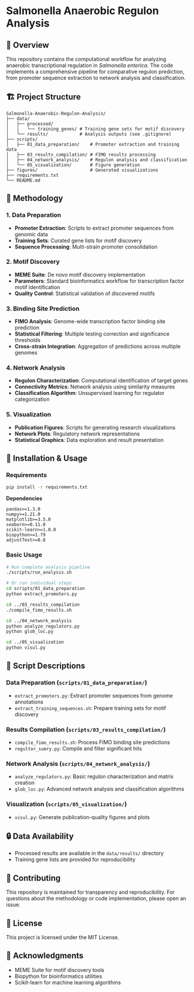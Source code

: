 # Salmonella Anaerobic Regulon Analysis

## 📖 Overview

This repository contains the computational workflow for analyzing anaerobic transcriptional regulation in *Salmonella enterica*. The code implements a comprehensive pipeline for comparative regulon prediction, from promoter sequence extraction to network analysis and classification.

## 🏗️ Project Structure
```
Salmonella-Anaerobic-Regulon-Analysis/
├── data/
│   ├── processed/
│   │   └── training_genes/ # Training gene sets for motif discovery
│   └── results/            # Analysis outputs (see .gitignore)
├── scripts/
│   ├── 01_data_preparation/    # Promoter extraction and training data
│   ├── 03_results_compilation/ # FIMO results processing
│   ├── 04_network_analysis/    # Regulon analysis and classification
│   └── 05_visualization/       # Figure generation
├── figures/                    # Generated visualizations
├── requirements.txt
└── README.md
```

## 🔬 Methodology

### 1. Data Preparation
- **Promoter Extraction**: Scripts to extract promoter sequences from genomic data  
- **Training Sets**: Curated gene lists for motif discovery  
- **Sequence Processing**: Multi-strain promoter consolidation  

### 2. Motif Discovery
- **MEME Suite**: De novo motif discovery implementation  
- **Parameters**: Standard bioinformatics workflow for transcription factor motif identification  
- **Quality Control**: Statistical validation of discovered motifs  

### 3. Binding Site Prediction  
- **FIMO Analysis**: Genome-wide transcription factor binding site prediction  
- **Statistical Filtering**: Multiple testing correction and significance thresholds  
- **Cross-strain Integration**: Aggregation of predictions across multiple genomes  

### 4. Network Analysis
- **Regulon Characterization**: Computational identification of target genes  
- **Connectivity Metrics**: Network analysis using similarity measures  
- **Classification Algorithm**: Unsupervised learning for regulator categorization  

### 5. Visualization
- **Publication Figures**: Scripts for generating research visualizations  
- **Network Plots**: Regulatory network representations  
- **Statistical Graphics**: Data exploration and result presentation  

## 🚀 Installation & Usage

### Requirements
```bash
pip install -r requirements.txt
```

**Dependencies**
```
pandas>=1.3.0
numpy>=1.21.0
matplotlib>=3.5.0
seaborn>=0.11.0
scikit-learn>=1.0.0
biopython>=1.79
adjustText>=0.8
```

### Basic Usage
```bash
# Run complete analysis pipeline
./scripts/run_analysis.sh

# Or run individual steps
cd scripts/01_data_preparation
python extract_promoters.py

cd ../03_results_compilation  
./compile_fimo_results.sh

cd ../04_network_analysis
python analyze_regulators.py
python glob_loc.py

cd ../05_visualization
python visul.py
```

## 📁 Script Descriptions

### Data Preparation (`scripts/01_data_preparation/`)
- `extract_promoters.py`: Extract promoter sequences from genome annotations  
- `extract_training_sequences.sh`: Prepare training sets for motif discovery  

### Results Compilation (`scripts/03_results_compilation/`)
- `compile_fimo_results.sh`: Process FIMO binding site predictions  
- `regultor_sumry.py`: Compile and filter significant hits  

### Network Analysis (`scripts/04_network_analysis/`)
- `analyze_regulators.py`: Basic regulon characterization and matrix creation  
- `glob_loc.py`: Advanced network analysis and classification algorithms  

### Visualization (`scripts/05_visualization/`)
- `visul.py`: Generate publication-quality figures and plots  

## 🔒 Data Availability
- Processed results are available in the `data/results/` directory  
- Training gene lists are provided for reproducibility  

## 🤝 Contributing
This repository is maintained for transparency and reproducibility. For questions about the methodology or code implementation, please open an issue.

## 📄 License
This project is licensed under the MIT License.

## 🙏 Acknowledgments
- MEME Suite for motif discovery tools  
- Biopython for bioinformatics utilities  
- Scikit-learn for machine learning algorithms  
